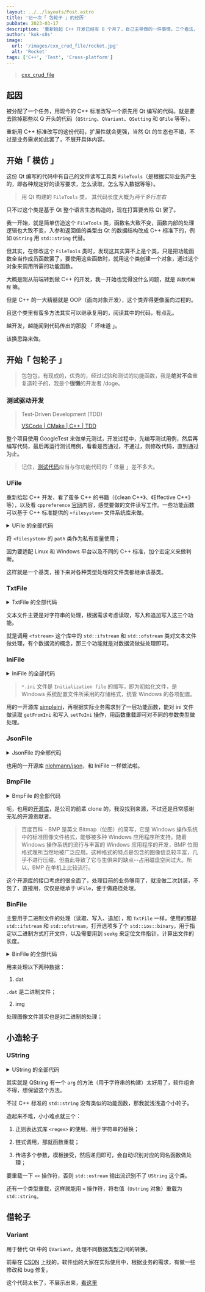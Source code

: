 ```yaml
---
layout: ../../layouts/Post.astro
title: '记一次「 包轮子 」的经历'
pubDate: 2023-03-17
description: '重新拾起 C++ 开发已经有 8 个月了，自己主导做的一件事情。三个看法，一是记住 C++ 能不造轮子，就别造轮子了；二是能做单元测试的东西，就要做单元测试；三是好好利用 ChatGPT 之类的东西来优化代码 -/- doge'
author: 'kok-s0s'
image:
  url: '/images/cxx_crud_file/rocket.jpg'
  alt: 'Rocket'
tags: ['C++', 'Test', 'Cross-platform']
---
```


> [cxx_crud_file](https://github.com/kok-s0s/cxx_crud_file)

## 起因

被分配了一个任务，用现今的 C++ 标准改写一个原先用 Qt 编写的代码。就是要去除掉那些以 Q 开头的代码（`QString`、`QVariant`、`QSetting` 和 `QFile` 等等）。

重新用 C++ 标准改写的这份代码，扩展性就会更强，当然 Qt 的生态也不错，不过是业务需求如此罢了，不展开具体内容。

## 开始「 模仿 」

这份 Qt 编写的代码中有自己的文件读写工具类 `FileTools`（是根据实际业务产生的，即各种规定好的读写要求，怎么读取，怎么写入数据等等）。

> 用 Qt 构建的 `FileTools` 类， 其代码长度大概为*两千多行左右*

只不过这个类是基于 Qt 整个语言生态构造的，现在打算要去除 Qt 罢了。

我一开始，就是简单仿造这个 `FileTools` 类，函数名大致不变，函数内部的处理逻辑也大致不变，入参和返回值的类型由 Qt 的数据结构改成 C++ 标准下的，例如 `QString` 用 `std::string` 代替。

但其实，在修改这个 `FileTools` 类时，发现这其实算不上是个类，只是把功能函数全当作成员函数罢了，要使用这些函数时，就用这个类创建一个对象，通过这个对象来调用所需的功能函数。

大概是刚从前端转到做 C++ 的开发，我一开始也觉得没什么问题，就是 `函数式编程` 嘛。

但是 C++ 的一大精髓就是 OOP（面向对象开发），这个类弄得更像面向过程的。

且这个类里有蛮多方法其实可以继承复用的，阅读其中的代码，有点乱。

越开发，越能闻到代码传出的那股 「 坏味道 」。

该换思路来做。

## 开始「 包轮子 」

> 包包包，有现成的，优秀的，经过试验和测试的功能函数，我是**绝对不会**重复造轮子的，我是个**很懒**的开发者 /doge。

### 测试驱动开发

> Test-Driven Development (TDD)
>
> [VSCode | CMake | C++ | TDD](https://vscode-cmake-cxx-tdd.netlify.app)

整个项目使用 GoogleTest 来做单元测试，开发过程中，先编写测试用例，然后再编写代码，最后再运行测试用例，看看是否通过，不通过，则修改代码，直到通过为止。

> 记住，[测试代码](https://github.com/kok-s0s/cxx_crud_file/blob/main/main.cpp)应当与你功能代码的「 体量 」差不多大。

### UFile

重新拾起 C++ 开发，看了蛮多 C++ 的书籍（《clean C++》、《Effective C++》等），以及看 `cppreference` [官网](https://en.cppreference.com/w/)内容，感觉要做的文件读写工作。一些功能函数可以基于 C++ 标准提供的 `<filesystem>` 文件系统库来做。

<details><summary>UFile 的全部代码</summary>

```cpp
#ifndef UFILE_HPP_
#define UFILE_HPP_

#include <iostream>
#include <string>

#include "Tools.hpp"

#if defined(__clang__) || defined(__GNUC__)
#define CPP_STANDARD __cplusplus
#elif defined(_MSC_VER)
#define CPP_STANDARD _MSVC_LANG
#endif

#if CPP_STANDARD >= 201103L && CPP_STANDARD < 201703L
#include <cstring>
#include <experimental/filesystem>
namespace fs = std::experimental::filesystem;
#endif
#if CPP_STANDARD >= 201703L
#include <filesystem>
namespace fs = std::filesystem;
#endif

class UFile {
 private:
  fs::path _p;

 public:
  explicit UFile(const std::string &path) : _p(path) {}
  explicit UFile(const fs::path &path) : _p(path) {}

  std::string path() { return _p.string(); }
};

#endif  // UFILE_HPP_
```

</details>

将 `<filesystem>` 的 `path` 类作为私有变量使用；

因为要适配 Linux 和 Windows 平台以及不同的 C++ 标准，加个宏定义来做判断。

这样就是一个基类，接下来对各种类型处理的文件类都继承该基类。

### TxtFile

<details><summary>TxtFile 的全部代码</summary>

```cpp
#ifndef TXTFILE_HPP_
#define TXTFILE_HPP_

#include <fstream>

#include "UFile.hpp"

class TxtFile : public UFile {
 private:
  std::string _data;

 public:
  explicit TxtFile(const std::string& path) : UFile(path) {}
  explicit TxtFile(const fs::path& path) : UFile(path) {}

  std::string getData() const { return _data; }

  void setData(const std::string& data) { _data = data; }

  bool readData() {
    std::ifstream file(path());
    if (!file) {
      return false;
    }

    _data.assign((std::istreambuf_iterator<char>(file)),
                 std::istreambuf_iterator<char>());

    file.close();
    return true;
  }

  bool writeData() {
    std::ofstream file(path());
    if (!file) {
      return false;
    }

    file << _data;
    return true;
  }

  bool appendWriteData(const std::string& data) {
    std::ofstream file(path(), std::ios_base::app);
    if (!file) {
      return false;
    }

    file << data;
    return true;
  }
};

#endif  // TXTFILE_HPP_
```

</details>

文本文件主要是对字符串的处理，根据需求考虑读取，写入和追加写入这三个功能。

就是调用 `<fstream>` 这个库中的 `std::ifstream` 和 `std::ofstream` 类对文本文件做处理，有个数据流的概念，那三个功能就是对数据流做些处理即可。

### IniFile

<details><summary>IniFile 的全部代码</summary>

```cpp
#ifndef INIFILE_HPP_
#define INIFILE_HPP_

#include "UFile.hpp"
#include "ini/SimpleIni.h"

class IniFile : public UFile {
 private:
  CSimpleIniA _ini;

 public:
  explicit IniFile(const std::string &path) : UFile(path) {}
  explicit IniFile(const fs::path &path) : UFile(path) {}
  ~IniFile() {}

  bool setup() {
    _ini.SetUnicode();
    SI_Error rc = _ini.LoadFile(path().c_str());
    if (rc < 0) return false;
    return true;
  }

  void getFromIni(const std::string &section, const std::string &key,
                  std::string &param, const char *defaultVal) {
    param = _ini.GetValue(section.c_str(), key.c_str(), defaultVal);
  }

  template <typename T>
  void getFromIni(const std::string &section, const std::string &key, T &param,
                  const T defaultVal) {
    std::string paramType = typeid(T).name();
    std::string tempParam;
    tempParam = _ini.GetValue(section.c_str(), key.c_str(),
                              std::to_string(defaultVal).c_str());

    if (paramType[0] == 'i')
      param = static_cast<T>(stoi(tempParam));
    else if (paramType[0] == 'f')
      param = static_cast<T>(stof(tempParam));
    else if (paramType[0] == 'd')
      param = static_cast<T>(stod(tempParam));
    else if (paramType[0] == 'b')
      if (tempParam == "false" || tempParam == "0")
        param = false;
      else if (tempParam == "true" || tempParam == "1")
        param = true;
  }

  template <typename T>
  void getFromIni(const std::string &section, const std::string &key, T *param,
                  const T *defaultVal, const int &size) {
    int index = 0;

    std::string paramType = typeid(T).name();

    if (_ini.GetValue(section.c_str(), key.c_str()) == nullptr)
      while (index <= size - 1) {
        param[index] = defaultVal[index];
        index++;
      }
    else {
      std::string tempParamArrayStr =
          _ini.GetValue(section.c_str(), key.c_str());
      std::vector<std::string> tempParamArray =
          split(tempParamArrayStr, " ,\t\n");

      if (paramType[0] == 'i')
        for (int i = 0; i < tempParamArray.size(); ++i)
          param[index++] = static_cast<T>(stoi(tempParamArray[i]));
      else if (paramType[0] == 'f')
        for (int i = 0; i < tempParamArray.size(); ++i)
          param[index++] = static_cast<T>(stof(tempParamArray[i]));
      else if (paramType[0] == 'd')
        for (int i = 0; i < tempParamArray.size(); ++i)
          param[index++] = static_cast<T>(stod(tempParamArray[i]));

      while (index <= size - 1) {
        param[index] = defaultVal[index];
        index++;
      }
    }
  }

  void setToIni(const std::string &section, const std::string &key,
                const char *fromValue) {
    _ini.SetValue(section.c_str(), key.c_str(), fromValue);
  }

  template <typename T>
  void setToIni(const std::string &section, const std::string &key,
                const T fromValue) {
    std::string valueType = typeid(T).name();
    std::string toValue;

    if (valueType[0] == 'i')
      toValue = std::to_string(fromValue);
    else if (valueType[0] == 'f')
      toValue = std::to_string(fromValue);
    else if (valueType[0] == 'd')
      toValue = std::to_string(fromValue);
    else if (valueType[0] == 'b')
      if ((bool)fromValue == false)
        toValue = "false";
      else if ((bool)fromValue == true)
        toValue = "true";

    _ini.SetValue(section.c_str(), key.c_str(), toValue.c_str());
  }

  template <typename T>
  void setToIni(const std::string &section, const std::string &key,
                const T *fromValueArr, const int &size) {
    if (size <= 0) return;

    std::string valueType = typeid(T).name();
    std::string toValueArr;

    if (valueType[0] == 'i')
      for (int i = 0; i < size; ++i) {
        toValueArr += std::to_string(fromValueArr[i]);
        if (i != size - 1) toValueArr += ", ";
      }
    else if (valueType[0] == 'f')
      for (int i = 0; i < size; ++i) {
        toValueArr += std::to_string(fromValueArr[i]);
        if (i != size - 1) toValueArr += ", ";
      }
    else if (valueType[0] == 'd')
      for (int i = 0; i < size; ++i) {
        toValueArr += std::to_string(fromValueArr[i]);
        if (i != size - 1) toValueArr += ", ";
      }

    _ini.SetValue(section.c_str(), key.c_str(), toValueArr.c_str());
  }

  void save() {
    std::string output;
    _ini.Save(output);
    _ini.SaveFile(path().c_str());
  }
};

#endif  // INIFILE_HPP_
```

</details>

> `*.ini` 文件是 `Initialization file` 的缩写，即为初始化文件，是 Windows 系统配置文件所采用的存储格式，统管 Windows 的各项配置。

用的一开源库 [simpleini](https://github.com/brofield/simpleini)，再根据实际业务需求封了一层功能函数，能对 ini 文件做读取 `getFromIni` 和写入 `setToIni` 操作，用函数重载即可对不同的参数类型做处理。

### JsonFile

<details><summary>JsonFile 的全部代码</summary>

```cpp
#ifndef JSONFILE_HPP_
#define JSONFILE_HPP_

#include "UFile.hpp"
#include "json/json.hpp"

using json = nlohmann::json;

class JsonFile : public UFile {
 public:
  json _data;

  explicit JsonFile(const std::string &path) : UFile(path) {}
  explicit JsonFile(const fs::path &path) : UFile(path) {}
  ~JsonFile() {}

  bool setup() {
    std::ifstream file(path());
    if (!file) {
      return false;
    }

    file >> _data;

    file.close();
    return true;
  }

  void getFromJson(const std::string &key, std::string &param,
                   const std::string &defaultVal) {
    if (key == "") {
      param = defaultVal;
      return;
    }

    json temp = _data;
    std::vector<std::string> keyArr = split(key, ".");

    for (int i = 0; i < keyArr.size() - 1; ++i)
      if (temp.contains(keyArr[i])) temp = temp.at(keyArr[i]);

    if (temp.contains(keyArr[keyArr.size() - 1]))
      param = temp.at(keyArr[keyArr.size() - 1]);
    else
      param = defaultVal;
  }

  template <typename T>
  void getFromJson(const std::string &key, T &param, T defaultVal) {
    if (key == "") {
      param = defaultVal;
      return;
    }

    json temp = _data;
    std::vector<std::string> keyArr = split(key, ".");

    for (int i = 0; i < keyArr.size() - 1; ++i)
      if (temp.contains(keyArr[i])) temp = temp.at(keyArr[i]);

    if (temp.contains(keyArr[keyArr.size() - 1]))
      param = temp.at(keyArr[keyArr.size() - 1]);
    else
      param = defaultVal;
  }

  void getFromJson(const std::string &key, std::string *param,
                   const std::string *defaultVal, const int &size) {
    int index = 0;

    if (key == "") {
      for (int i = index; i < size; ++i) param[i] = defaultVal[i];
      return;
    }

    json temp = _data;
    std::vector<std::string> keyArr = split(key, ".");

    for (int i = 0; i < keyArr.size() - 1; ++i)
      if (temp.contains(keyArr[i])) temp = temp.at(keyArr[i]);

    if (temp.contains(keyArr[keyArr.size() - 1])) {
      const json thisKeyArrValue = temp.at(keyArr[keyArr.size() - 1]);

      for (int i = 0; i < thisKeyArrValue.size(); ++i)
        param[index++] = thisKeyArrValue[index];
    }

    if (index < size)
      for (int i = index; i < size; ++i) param[i] = defaultVal[i];
  }

  template <typename T>
  void getFromJson(const std::string &key, T *param, const T *defaultVal,
                   const int &size) {
    int index = 0;

    if (key == "") {
      for (int i = index; i < size; ++i) param[i] = defaultVal[i];
      return;
    }

    json temp = _data;
    std::vector<std::string> keyArr = split(key, ".");

    for (int i = 0; i < keyArr.size() - 1; ++i)
      if (temp.contains(keyArr[i])) temp = temp.at(keyArr[i]);

    if (temp.contains(keyArr[keyArr.size() - 1])) {
      const json thisKeyArrValue = temp.at(keyArr[keyArr.size() - 1]);

      for (int i = 0; i < thisKeyArrValue.size(); ++i)
        param[index++] = thisKeyArrValue[index];
    }

    if (index < size)
      for (int i = index; i < size; ++i) param[i] = defaultVal[i];
  }

  void save() {
    std::ofstream file(path());
    file << _data;
    file.flush();
  }
};

#endif  // JSONFILE_HPP_
```

</details>

也用的一开源库 [nlohmann/json](https://github.com/nlohmann/json)，和 IniFile 一样做法啦。

### BmpFile

<details><summary>BmpFile 的全部代码</summary>

```cpp
#ifndef BMPFILE_HPP_
#define BMPFILE_HPP_

#include "UFile.hpp"
#include "bmp/BMP.h"

class BmpFile : public UFile {
 public:
  explicit BmpFile(const std::string& path) : UFile(path) {}
  explicit BmpFile(const fs::path& path) : UFile(path) {}
  ~BmpFile() {}
};

#endif  // BMPFILE_HPP_
```

</details>

呃，也用的[开源库](https://github.com/kok-s0s/cxx_crud_file/blob/main/bmp/BMP.h)，是公司的前辈 clone 的，我没找到来源，不过还是日常感谢无私的开源贡献者。

> 百度百科 - BMP 是英文 Bitmap（位图）的简写，它是 Windows 操作系统中的标准图像文件格式，能够被多种 Windows 应用程序所支持。随着 Windows 操作系统的流行与丰富的 Windows 应用程序的开发，BMP 位图格式理所当然地被广泛应用。这种格式的特点是包含的图像信息较丰富，几乎不进行压缩，但由此导致了它与生俱来的缺点--占用磁盘空间过大。所以，BMP 在单机上比较流行。

这个开源库的接口考虑的很全面了，处理目前的业务够用了，就没做二次封装，不包了，直接用，仅仅是继承于 `UFile`，便于做路径处理。

### BinFile

主要用于二进制文件的处理（读取、写入、追加），和 `TxtFile` 一样，使用的都是 `std::ifstream` 和 `std::ofstream`，打开选项多了个 `std::ios::binary`，用于指定以二进制方式打开文件，以及需要用到 `seekg` 来定位文件指针，计算出文件的长度。

<details><summary>BinFile 的全部代码</summary>

```cpp
#ifndef BINFILE_HPP_
#define BINFILE_HPP_

#include <fstream>
#include <vector>

#include "UFile.hpp"

class BinFile : public UFile {
 private:
  std::vector<uint8_t> _data;
  int _length = 0;

 public:
  explicit BinFile(const std::string &path) : UFile(path) {}
  explicit BinFile(const fs::path &path) : UFile(path) {}

  void setData(const std::vector<uint8_t> &data) { _data = data; }

  std::vector<uint8_t> getData() const { return _data; }

  void setLength(const int &length) { _length = length; }

  int getLength() const { return _length; }

  bool readData() {
    std::ifstream file(path(), std::ios::in | std::ios::binary);
    if (!file) {
      return false;
    }

    file.seekg(0, std::ios::end);
    _length = (int)file.tellg();
    file.seekg(0, std::ios::beg);

    _data.resize(_length);
    file.read((char *)_data.data(), _length);

    file.close();
    return true;
  }

  bool writeData() {
    std::ofstream file(path(), std::ios::out | std::ios::binary);
    if (!file) {
      return false;
    }

    file.write((const char *)_data.data(), _length);

    file.close();
    return true;
  }

  bool appendWriteData(std::vector<uint8_t> data) {
    std::ofstream file(path(),
                       std::ios::out | std::ios::binary | std::ios::app);
    if (!file) {
      return false;
    }

    _data.insert(_data.end(), data.begin(), data.end());
    _length = (int)_data.size();

    file.write((const char *)_data.data(), _length);

    file.close();
    return true;
  }
};

#endif  // BINFILE_HPP_
```

</details>

用来处理以下两种数据：

1. dat

`.dat` 是二进制文件；

2. img

处理图像文件其实也是对二进制的处理；

## 小造轮子

### UString

<details><summary>UString 的全部代码</summary>

```cpp
#ifndef USTRING_HPP_
#define USTRING_HPP_

#include <regex>
#include <string>
#include <vector>

class UString {
 private:
  std::string _content;

 public:
  UString() : _content("") {}
  explicit UString(const std::string &content) : _content(content) {}
  ~UString() {}

  UString arg(const std::string &substitution) {
    std::string upToDateContent = "";
    std::string suffix = "";

    std::regex percentSign("%([1-9]{1})");

    auto content_begin =
        std::sregex_iterator(_content.begin(), _content.end(), percentSign);
    auto content_end = std::sregex_iterator();

    for (std::sregex_iterator i = content_begin; i != content_end; ++i) {
      std::smatch match = *i;
      std::string match_str = match.str();

      int index = match_str[1] - '1';

      if (index == 0)
        upToDateContent += match.prefix().str() + substitution;
      else
        upToDateContent += match.prefix().str() + "%" + std::to_string(index);

      suffix = match.suffix();
    }

    upToDateContent += suffix;

    return UString(upToDateContent);
  }

  UString arg(const char *substitution) {
    return arg(std::string(substitution));
  }

  template <typename T>
  UString arg(T substitution) {
    return arg(std::to_string(substitution));
  }

  template <class T, class... Args>
  UString arg(T head, Args... rest) {
    UString result(_content);
    result = result.arg(head);
    result = result.arg(rest...);
    return result;
  }

  std::string to_string() { return _content; }

  std::wstring to_wstring() {
    std::wstring ws(_content.begin(), _content.end());
    return ws;
  }

  operator std::string() { return _content; }

  const char *c_str() { return _content.c_str(); }

  friend std::ostream &operator<<(std::ostream &os, const UString &uString) {
    os << uString._content;
    return os;
  }
};

#endif  // USTRING_HPP_
```

</details>

其实就是 QString 有一个 `arg` 的方法（用于字符串的构建）太好用了，软件组舍不得，想保留这个方法。

不过 C++ 标准的 `std::string` 没有类似的功能函数，那我就浅浅造个小轮子。

造起来不难，小小难点就三个：

1. 正则表达式库 `<regex>` 的使用，用于字符串的替换；

2. 链式调用，那就函数重载；

3. 传递多个参数，模板接受，然后递归即可，会自动识别对应的同名函数做处理；

要重载一下 `<<` 操作符，否则 `std::ostream` 输出流识别不了 `UString` 这个类。

还有一个类型重载，这样就能用 `=` 操作符，将右值（`Ustring` 对象）重载为 `std::string`。

## 借轮子

### Variant

用于替代 Qt 中的 `QVariant`，处理不同数据类型之间的转换。

前辈在 [CSDN](https://blog.csdn.net/WU9797/article/details/96768653) 上找的，软件组的大家在实际使用中，根据业务的需求，有做一些修改和 bug 修复。

这个代码太长了，不展示出来，[看这里](https://github.com/kok-s0s/cxx_crud_file/blob/main/Variant.hpp)

